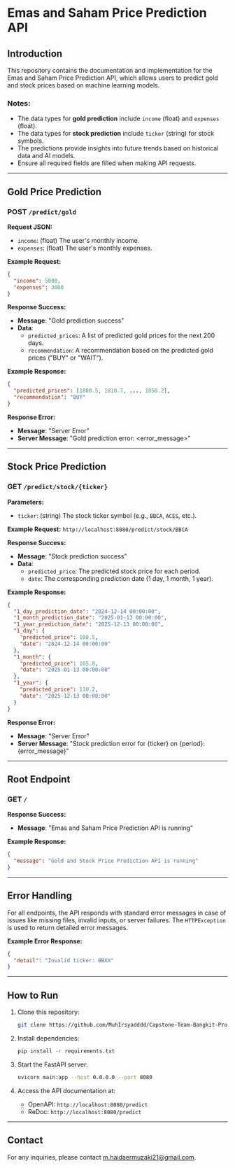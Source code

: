 # Emas and Saham Price Prediction API

## Introduction

This repository contains the documentation and implementation for the Emas and Saham Price Prediction API, which allows users to predict gold and stock prices based on machine learning models.

### Notes:
- The data types for **gold prediction** include `income` (float) and `expenses` (float).
- The data types for **stock prediction** include `ticker` (string) for stock symbols.
- The predictions provide insights into future trends based on historical data and AI models.
- Ensure all required fields are filled when making API requests.

---

## Gold Price Prediction

### **POST** `/predict/gold`

**Request JSON:**
- `income`: (float) The user's monthly income.
- `expenses`: (float) The user's monthly expenses.

**Example Request:**
```json
{
  "income": 5000,
  "expenses": 3000
}
```

**Response Success:**
- **Message**: "Gold prediction success"
- **Data**:
  - `predicted_prices`: A list of predicted gold prices for the next 200 days.
  - `recommendation`: A recommendation based on the predicted gold prices ("BUY" or "WAIT").

**Example Response:**
```json
{
  "predicted_prices": [1800.5, 1810.7, ..., 1850.2],
  "recommendation": "BUY"
}
```

**Response Error:**
- **Message**: "Server Error"
- **Server Message**: "Gold prediction error: <error_message>"

---

## Stock Price Prediction

### **GET** `/predict/stock/{ticker}`

**Parameters:**
- `ticker`: (string) The stock ticker symbol (e.g., `BBCA`, `ACES`, etc.).

**Example Request:**
`http://localhost:8080/predict/stock/BBCA`

**Response Success:**
- **Message**: "Stock prediction success"
- **Data**:
  - `predicted_price`: The predicted stock price for each period.
  - `date`: The corresponding prediction date (1 day, 1 month, 1 year).

**Example Response:**
```json
{
  "1_day_prediction_date": "2024-12-14 00:00:00",
  "1_month_prediction_date": "2025-01-13 00:00:00",
  "1_year_prediction_date": "2025-12-13 00:00:00",
  "1_day": {
    "predicted_price": 100.5,
    "date": "2024-12-14 00:00:00"
  },
  "1_month": {
    "predicted_price": 105.8,
    "date": "2025-01-13 00:00:00"
  },
  "1_year": {
    "predicted_price": 110.2,
    "date": "2025-12-13 00:00:00"
  }
}
```

**Response Error:**
- **Message**: "Server Error"
- **Server Message**: "Stock prediction error for {ticker} on {period}: {error_message}"

---

## Root Endpoint

### **GET** `/`

**Response Success:**
- **Message**: "Emas and Saham Price Prediction API is running"

**Example Response:**
```json
{
  "message": "Gold and Stock Price Prediction API is running"
}
```

---

## Error Handling

For all endpoints, the API responds with standard error messages in case of issues like missing files, invalid inputs, or server failures. The `HTTPException` is used to return detailed error messages.

**Example Error Response:**
```json
{
  "detail": "Invalid ticker: BBXX"
}
```

---

## How to Run

1. Clone this repository:
   ```bash
   git clone https://github.com/MuhIrsyadddd/Capstone-Team-Bangkit-Project-SEJAHTERA/tree/main/Cloud%20Computing/API%20Emas%20dan%20Saham
   ```

2. Install dependencies:
   ```bash
   pip install -r requirements.txt
   ```

3. Start the FastAPI server:
   ```bash
   uvicorn main:app --host 0.0.0.0 --port 8080
   ```

4. Access the API documentation at:
   - OpenAPI: `http://localhost:8080/predict`
   - ReDoc: `http://localhost:8080/predict`

---

## Contact

For any inquiries, please contact [m.haidaermuzaki21@gmail.com](m.haidaermuzaki21@gmail.com).

